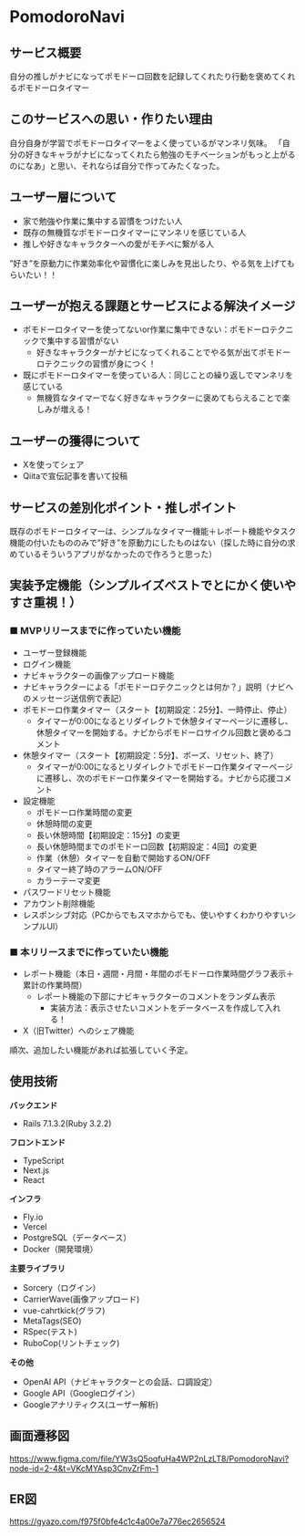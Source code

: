 # PomodoroNavi
## サービス概要
自分の推しがナビになってポモドーロ回数を記録してくれたり行動を褒めてくれるポモドーロタイマー

## このサービスへの思い・作りたい理由
自分自身が学習でポモドーロタイマーをよく使っているがマンネリ気味。
「自分の好きなキャラがナビになってくれたら勉強のモチベーションがもっと上がるのになあ」と思い、それならば自分で作ってみたくなった。

## ユーザー層について
- 家で勉強や作業に集中する習慣をつけたい人
- 既存の無機質なポモドーロタイマーにマンネリを感じている人
- 推しや好きなキャラクターへの愛がモチベに繋がる人

”好き”を原動力に作業効率化や習慣化に楽しみを見出したり、やる気を上げてもらいたい！！

## ユーザーが抱える課題とサービスによる解決イメージ
- ポモドーロタイマーを使ってないor作業に集中できない：ポモドーロテクニックで集中する習慣がない
  - 好きなキャラクターがナビになってくれることでやる気が出てポモドーロテクニックの習慣が身につく！
- 既にポモドーロタイマーを使っている人：同じことの繰り返しでマンネリを感じている
  - 無機質なタイマーでなく好きなキャラクターに褒めてもらえることで楽しみが増える！

## ユーザーの獲得について
- Xを使ってシェア
- Qiitaで宣伝記事を書いて投稿

## サービスの差別化ポイント・推しポイント
既存のポモドーロタイマーは、シンプルなタイマー機能＋レポート機能やタスク機能の付いたもののみで”好き”を原動力にしたものはない（探した時に自分の求めているそういうアプリがなかったので作ろうと思った）

## 実装予定機能（シンプルイズベストでとにかく使いやすさ重視！）
### ■ MVPリリースまでに作っていたい機能
- ユーザー登録機能
- ログイン機能
- ナビキャラクターの画像アップロード機能
- ナビキャラクターによる「ポモドーロテクニックとは何か？」説明（ナビへのメッセージ送信例で表記）
- ポモドーロ作業タイマー（スタート【初期設定：25分】、一時停止、停止）
  - タイマーが0:00になるとリダイレクトで休憩タイマーページに遷移し、休憩タイマーを開始する。ナビからポモドーロサイクル回数と褒めるコメント
- 休憩タイマー（スタート【初期設定：5分】、ポーズ、リセット、終了）
  - タイマーが0:00になるとリダイレクトでポモドーロ作業タイマーページに遷移し、次のポモドーロ作業タイマーを開始する。ナビから応援コメント
- 設定機能
  - ポモドーロ作業時間の変更
  - 休憩時間の変更
  - 長い休憩時間【初期設定：15分】の変更
  - 長い休憩時間までのポモドーロ回数【初期設定：4回】の変更
  - 作業（休憩）タイマーを自動で開始するON/OFF
  - タイマー終了時のアラームON/OFF
  - カラーテーマ変更
- パスワードリセット機能
- アカウント削除機能
- レスポンシブ対応（PCからでもスマホからでも、使いやすくわかりやすいシンプルUI）

### ■ 本リリースまでに作っていたい機能
- レポート機能（本日・週間・月間・年間のポモドーロ作業時間グラフ表示＋累計の作業時間）
  - レポート機能の下部にナビキャラクターのコメントをランダム表示
    - 実装方法：表示させたいコメントをデータベースを作成して入れる！
- X（旧Twitter）へのシェア機能

順次、追加したい機能があれば拡張していく予定。

## 使用技術
**バックエンド**
- Rails 7.1.3.2(Ruby 3.2.2)

**フロントエンド**
- TypeScript
- Next.js
- React

**インフラ**
- Fly.io
- Vercel
- PostgreSQL（データベース）
- Docker（開発環境）

**主要ライブラリ**
- Sorcery（ログイン）
- CarrierWave(画像アップロード)
- vue-cahrtkick(グラフ)
- MetaTags(SEO)
- RSpec(テスト)
- RuboCop(リントチェック)

**その他**
- OpenAI API（ナビキャラクターとの会話、口調設定）
- Google API（Googleログイン）
- Googleアナリティクス(ユーザー解析)

## 画面遷移図
https://www.figma.com/file/YW3sQ5oqfuHa4WP2nLzLT8/PomodoroNavi?node-id=2-4&t=VKcMYAsp3CnvZrFm-1

## ER図
https://gyazo.com/f975f0bfe4c1c4a00e7a776ec2656524